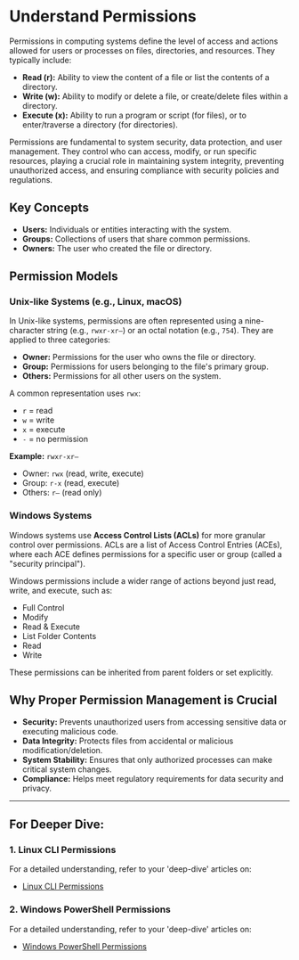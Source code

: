 # Understand Permissions

Permissions in computing systems define the level of access and actions allowed for users or processes on files, directories, and resources. They typically include:

* **Read (r):** Ability to view the content of a file or list the contents of a directory.
* **Write (w):** Ability to modify or delete a file, or create/delete files within a directory.
* **Execute (x):** Ability to run a program or script (for files), or to enter/traverse a directory (for directories).

Permissions are fundamental to system security, data protection, and user management. They control who can access, modify, or run specific resources, playing a crucial role in maintaining system integrity, preventing unauthorized access, and ensuring compliance with security policies and regulations.

## Key Concepts

* **Users:** Individuals or entities interacting with the system.
* **Groups:** Collections of users that share common permissions.
* **Owners:** The user who created the file or directory.

## Permission Models

### Unix-like Systems (e.g., Linux, macOS)

In Unix-like systems, permissions are often represented using a nine-character string (e.g., `rwxr-xr—`) or an octal notation (e.g., `754`). They are applied to three categories:

* **Owner:** Permissions for the user who owns the file or directory.
* **Group:** Permissions for users belonging to the file's primary group.
* **Others:** Permissions for all other users on the system.

A common representation uses `rwx`:

* `r` = read
* `w` = write
* `x` = execute
* `-` = no permission

**Example:** `rwxr-xr—`
* Owner: `rwx` (read, write, execute)
* Group: `r-x` (read, execute)
* Others: `r—` (read only)

### Windows Systems

Windows systems use **Access Control Lists (ACLs)** for more granular control over permissions. ACLs are a list of Access Control Entries (ACEs), where each ACE defines permissions for a specific user or group (called a "security principal").

Windows permissions include a wider range of actions beyond just read, write, and execute, such as:

* Full Control
* Modify
* Read & Execute
* List Folder Contents
* Read
* Write

These permissions can be inherited from parent folders or set explicitly.

## Why Proper Permission Management is Crucial

* **Security:** Prevents unauthorized users from accessing sensitive data or executing malicious code.
* **Data Integrity:** Protects files from accidental or malicious modification/deletion.
* **System Stability:** Ensures that only authorized processes can make critical system changes.
* **Compliance:** Helps meet regulatory requirements for data security and privacy.

---

## For Deeper Dive:

### 1. Linux CLI Permissions

For a detailed understanding, refer to your 'deep-dive' articles on:

* [Linux CLI Permissions](../../../deep-dive/Linux-CLI-Permissions.md)

### 2. Windows PowerShell Permissions

For a detailed understanding, refer to your 'deep-dive' articles on:

* [Windows PowerShell Permissions](deep-dive/windows-powershell-permissions.md)
